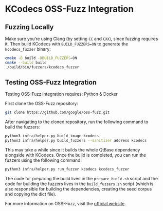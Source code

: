 <!-- SPDX-FileCopyrightText: 2025 Azhar Momin <azhar.momin@kdemail.net> -->
<!-- SPDX-License-Identifier: CC-BY-SA-4.0 -->

# KCodecs OSS-Fuzz Integration

## Fuzzing Locally
Make sure you're using Clang (by setting `CC` and `CXX`), since fuzzing requires it. Then build KCodecs with `BUILD_FUZZERS=ON` to generate the `kcodecs_fuzzer` binary:
```sh
cmake -B build -DBUILD_FUZZERS=ON
cmake --build build
./build/bin/fuzzers/kcodecs_fuzzer
```

## Testing OSS-Fuzz Integration
Testing OSS-Fuzz integration requires: Python & Docker

First clone the OSS-Fuzz repository:
```sh
git clone https://github.com/google/oss-fuzz.git
```

After navigating to the cloned repository, run the following command to build the fuzzers:
```sh
python3 infra/helper.py build_image kcodecs
python3 infra/helper.py build_fuzzers --sanitizer address kcodecs
```

This may take a while since it builds the whole QtBase dependency alongside with KCodecs. Once the build is completed, you can run the fuzzers using the following command:
```sh
python3 infra/helper.py run_fuzzer kcodecs kcodecs_fuzzer
```

The code for preparing the build lives in the `prepare_build.sh` script and the code for building the fuzzers lives in the `build_fuzzers.sh` script (which is also responsible for building the dependencies, creating the seed corpus and copying the dict file).

For more information on OSS-Fuzz, visit the [official website](https://google.github.io/oss-fuzz/).
